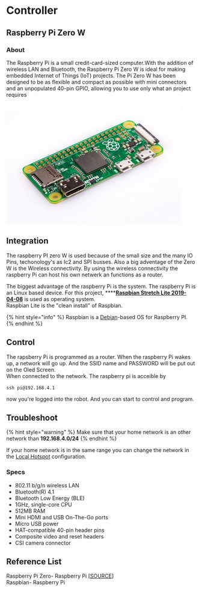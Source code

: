 # Controller

##  Raspberry Pi Zero W

### About

The Raspberry Pi is a small credit-card-sized computer.With the addition of wireless LAN and Bluetooth, the Raspberry Pi Zero W is ideal for making embedded Internet of Things \(IoT\) projects. The Pi Zero W has been designed to be as flexible and compact as possible with mini connectors and an unpopulated 40-pin GPIO, allowing you to use only what an project requires

![Raspberry Pi Zero W](../../.gitbook/assets/raspberry-pi-zero-462x322.jpg)

## Integration

The raspberry PI zero W is used because of the small size and the many IO Pins, techonology's as Ic2 and SPI busses. Also a big adventage of the Zero W is the Wireless connectivity. By using the wireless connectivity the raspberry Pi can host his own netwerk an functions as a router. 

The biggest advantage of the raspberry Pi is the system. The raspberry Pi is an Linux based device. For this project, ****[**Raspbian Stretch Lite 2019-04-08**](https://www.raspberrypi.org/downloads/raspbian/) is used as operating system.  
Raspbian Lite is the "clean install" of Raspbian. 

{% hint style="info" %}
Raspbian is a [Debian](https://en.wikipedia.org/wiki/Debian)-based OS for Raspberry PI.
{% endhint %}

## Control

The rapsberry Pi is programmed as a router. When the raspberry Pi wakes up, a network will go up. And the SSID name and PASSWORD will be put out on the Oled Screen.   
When connected to the network. The raspberry pi is acceible by 

```text
ssh pi@192.168.4.1
```

now you're logged into the robot. And you can start to control and program.

## Troubleshoot

{% hint style="warning" %}
Make sure that your home network is an other network than **192.168.4.0/24**
{% endhint %}

If your home network is in the same range you can change the network in the [Local Hotspot](https://docs.pytobot.com/programming/setup/local-hotspot) configuration.



### Specs

* 802.11 b/g/n wireless LAN
* Bluetooth\(R\) 4.1
* Bluetooth Low Energy \(BLE\)
* 1GHz, single-core CPU
* 512MB RAM
* Mini HDMI and USB On-The-Go ports
* Micro USB power
* HAT-compatible 40-pin header pins
* Composite video and reset headers
* CSI camera connector

## Reference List

Raspberry Pi Zero- Raspberry Pi \[[SOURCE](https://www.raspberrypi.org/products/raspberry-pi-zero-w/)\]  
Raspbian- Raspberry Pi 

  


